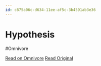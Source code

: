 ```yaml
---
id: c875a06c-d634-11ee-af5c-3b4591ab3e36
---
```


# Hypothesis
#Omnivore

[Read on Omnivore](https://omnivore.app/me/hypothesis-18defaf6e92)
[Read Original](https://hypothes.is/a/Sqx1htYyEe6hGUuEYBVQ-g)

